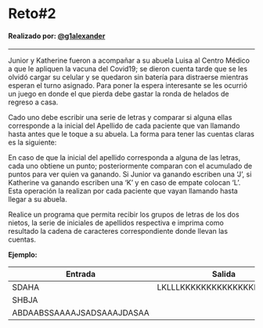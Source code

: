 # Reto#2

#### Realizado por: [@g1alexander](https://github.com/g1alexander)

---

Junior y Katherine fueron a acompañar a su abuela Luisa al Centro Médico a que le apliquen la vacuna del Covid19; se dieron cuenta tarde que se les olvidó cargar su celular y se quedaron sin batería para distraerse mientras esperan el turno asignado. Para poner la espera interesante se les ocurrió un juego en donde el que pierda debe gastar la ronda de helados de regreso a casa.

Cado uno debe escribir una serie de letras y comparar si alguna ellas corresponde a la inicial del Apellido de cada paciente que van llamando hasta antes que le toque a su abuela. La forma para tener las cuentas claras es la siguiente:

En caso de que la inicial del apellido corresponda a alguna de las letras, cada uno obtiene un punto; posteriormente comparan con el acumulado de puntos para ver quien va ganando. Si Junior va ganando escriben una ‘J’, si Katherine va ganando escriben una ‘K’ y en caso de empate colocan ‘L’. Esta operación la realizan por cada paciente que vayan llamando hasta llegar a su abuela.

Realice un programa que permita recibir los grupos de letras de los dos nietos, la serie de iniciales de apellidos respectiva e imprima como resultado la cadena de caracteres correspondiente donde llevan las cuentas.

**Ejemplo:**

| Entrada                    | Salida                     |
| -------------------------- | -------------------------- |
| SDAHA                      | LKLLLKKKKKKKKKKKKKKKKKKKKK |
| SHBJA                      |                            |
| ABDAABSSAAAAJSADSAAAJDASAA |                            |
